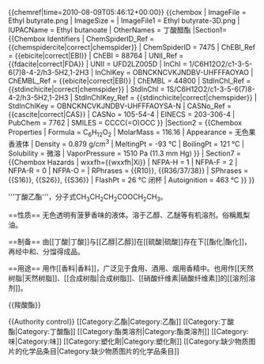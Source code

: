 {{chemref|time=2010-08-09T05:46:12+00:00}}
{{chembox
|   ImageFile = Ethyl butyrate.png
|   ImageSize =
|   ImageFile1 = Ethyl butyrate-3D.png
|   IUPACName = Ethyl butanoate
|   OtherNames = 丁酸醋酯
|Section1={{Chembox Identifiers
| ChemSpiderID_Ref = {{chemspidercite|correct|chemspider}}
| ChemSpiderID = 7475
| ChEBI_Ref = {{ebicite|correct|EBI}} 
| ChEBI = 88764
| UNII_Ref = {{fdacite|correct|FDA}}
| UNII = UFD2LZ005D
| InChI = 1/C6H12O2/c1-3-5-6(7)8-4-2/h3-5H2,1-2H3
| InChIKey = OBNCKNCVKJNDBV-UHFFFAOYAO
| ChEMBL_Ref = {{ebicite|correct|EBI}}
| ChEMBL = 44800
| StdInChI_Ref = {{stdinchicite|correct|chemspider}}
| StdInChI = 1S/C6H12O2/c1-3-5-6(7)8-4-2/h3-5H2,1-2H3
| StdInChIKey_Ref = {{stdinchicite|correct|chemspider}}
| StdInChIKey = OBNCKNCVKJNDBV-UHFFFAOYSA-N
| CASNo_Ref = {{cascite|correct|CAS}}
| CASNo = 105-54-4
| EINECS = 203-306-4
| PubChem = 7762
| SMILES = CCCC(=O)OCC
 }}
|Section2 = {{Chembox Properties
|   Formula = C<sub>6</sub>H<sub>12</sub>O<sub>2</sub>
|   MolarMass = 116.16 
|   Appearance = 无色果香液体
|   Density = 0.879 g/cm<sup>3</sup>
|   MeltingPt = -93 °C
|   BoilingPt = 121 °C
|   Solubility = 微溶
|   VaporPressure = 1510 Pa (11.3 mm Hg)
  }}
| Section7 = {{Chembox Hazards
|   wxxfh={{wxxfh|Xi}}
|   NFPA-H = 1
|   NFPA-F = 2
|   NFPA-R = 0
|   NFPA-O =
|   RPhrases = {{R10}}, {{R36/37/38}}
|   SPhrases = {{S16}}, {{S26}}, {{S36}}
|   FlashPt = 26 °C 闭杯
|   Autoignition = 463 °C
  }}
}}

'''丁酸乙酯'''，分子式CH<sub>3</sub>CH<sub>2</sub>CH<sub>2</sub>COOCH<sub>2</sub>CH<sub>3</sub>。

==性质==
无色透明有菠萝香味的液体。溶于乙醇、乙醚等有机溶剂。俗稱鳳梨油。

==制备==
由[[丁酸|丁酸]]与[[乙醇|乙醇]]在[[硫酸|硫酸]]存在下[[酯化|酯化]]，再经中和、分馏得成品。

==用途==
用作[[香料|香料]]，广泛见于食用、酒用、烟用香精中。也用作[[天然树脂|天然树脂]]、[[合成树脂|合成树脂]]、[[硝酸纤维素|硝酸纤维素]]的[[溶剂|溶剂]]。

{{羧酸酯}}

{{Authority control}}
[[Category:乙酯|Category:乙酯]]
[[Category:丁酸酯|Category:丁酸酯]]
[[Category:酯类溶剂|Category:酯类溶剂]]
[[Category:味|Category:味]]
[[Category:塑化劑|Category:塑化劑]]
[[Category:缺少物质图片的化学品条目|Category:缺少物质图片的化学品条目]]